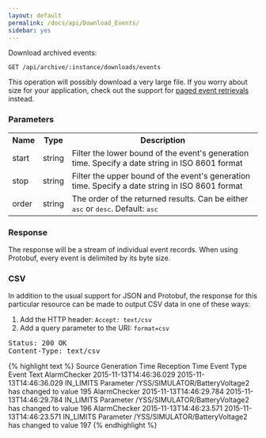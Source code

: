 ```yaml
---
layout: default
permalink: /docs/api/Download_Events/
sidebar: yes
---
```


Download archived events:

    GET /api/archive/:instance/downloads/events
    
<div class="hint">
This operation will possibly download a very large file. If you worry about size for your application, check out the support for <a href="/docs/api/List_Events/">paged event retrievals</a> instead.
</div>


### Parameters

<table class="inline">
    <tr>
        <th>Name</th>
        <th>Type</th>
        <th>Description</th>
    </tr>
    <tr>
        <td class="code">start</td>
        <td class="code">string</td>
        <td>Filter the lower bound of the event's generation time. Specify a date string in ISO 8601 format</td>
    </tr>
    <tr>
        <td class="code">stop</td>
        <td class="code">string</td>
        <td>Filter the upper bound of the event's generation time. Specify a date string in ISO 8601 format</td>
    </tr>
    <tr>
        <td class="code">order</td>
        <td class="code">string</td>
        <td>The order of the returned results. Can be either <tt>asc</tt> or <tt>desc</tt>. Default: <tt>asc</tt></td>
    </tr>
</table>


### Response

The response will be a stream of individual event records. When using Protobuf, every event is delimited by its byte size.

### CSV

In addition to the usual support for JSON and Protobuf, the response for this particular resource can be made to output CSV data in one of these ways:

1. Add the HTTP header: `Accept: text/csv`
1. Add a query parameter to the URI: `format=csv`

<pre class="header">
Status: 200 OK
Content-Type: text/csv
</pre>

{% highlight text %}
Source  Generation Time Reception Time  Event Type      Event Text
AlarmChecker    2015-11-13T14:46:36.029 2015-11-13T14:46:36.029 IN_LIMITS       Parameter /YSS/SIMULATOR/BatteryVoltage2 has changed to value 195
AlarmChecker    2015-11-13T14:46:29.784 2015-11-13T14:46:29.784 IN_LIMITS       Parameter /YSS/SIMULATOR/BatteryVoltage2 has changed to value 196
AlarmChecker    2015-11-13T14:46:23.571 2015-11-13T14:46:23.571 IN_LIMITS       Parameter /YSS/SIMULATOR/BatteryVoltage2 has changed to value 197
{% endhighlight %}
